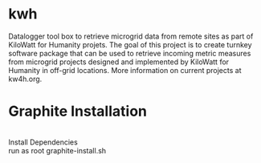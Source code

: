 # kwh
Datalogger tool box to retrieve microgrid data from remote sites as part of KiloWatt for Humanity projets. The goal of this project is to create turnkey software package that can be used to retrieve incoming metric measures from microgrid projects designed and implemented by KiloWatt for Humanity in off-grid locations. More information on current projects at kw4h.org.

# Graphite Installation
<br>Install Dependencies</br>
run as root graphite-install.sh
